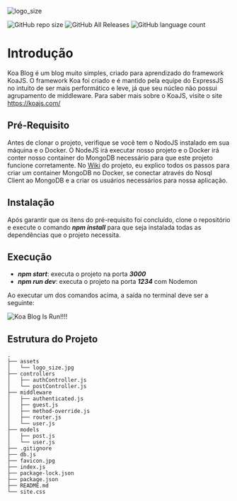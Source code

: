 ![logo_size](https://user-images.githubusercontent.com/44936493/93589255-f03fd000-f982-11ea-94ca-15329d3895c2.jpg)

![GitHub repo size](https://img.shields.io/github/repo-size/lopes-leandro/koacontacts-api)
![GitHub All Releases](https://img.shields.io/github/downloads/lopes-leandro/koacontacts-api/total)
![GitHub language count](https://img.shields.io/github/languages/count/lopes-leandro/koacontacts-api)

# Introdução
Koa Blog é um blog muito simples, criado para aprendizado do framework KoaJS.
O framework Koa foi criado e é mantido pela equipe do ExpressJS no intuito de ser mais performático e leve, já que seu núcleo não possui agrupamento de middleware.
Para saber mais sobre o KoaJS, visite o site https://koajs.com/

## Pré-Requisito
Antes de clonar o projeto, verifique se você tem o NodoJS instalado em sua máquina e o Docker. O NodeJS irá executar nosso projeto e o Docker irá conter nosso container do MongoDB necessário para que este projeto funcione corretamente. No [Wiki](https://github.com/lopes-leandro/koacontacts-api/wiki) do projeto, eu explico todos os passos para criar um container MongoDB no Docker, se conectar através do Nosql Client ao MongoDB e a criar os usuários necessários para nossa aplicação.

## Instalação
Após garantir que os itens do pré-requisito foi concluído, clone o repositório e execute o comando _**npm install**_ para que seja instalada todas as dependências que o projeto necessita.

## Execução
- **_npm start_**: executa o projeto na porta **_3000_**
- **_npm run dev_**: executa o projeto na porta _**1234**_ com Nodemon

Ao executar um dos comandos acima, a saída no terminal deve ser a seguinte:

![Koa Blog Is Run!!!!](https://user-images.githubusercontent.com/44936493/93596661-16b83800-f990-11ea-9e37-6c8032774eaf.png)

## Estrutura do Projeto
```project tree
.
├── assets
│   └── logo_size.jpg
├── controllers
│   ├── authController.js
│   └── postController.js
├── middleware
│   ├── authenticated.js
│   ├── guest.js
│   ├── method-override.js
│   ├── router.js
│   └── user.js
├── models
│   ├── post.js
│   └── user.js
├── .gitignore
├── db.js
├── favicon.jpg
├── index.js
├── package-lock.json
├── package.json
├── README.md
└── site.css
```

